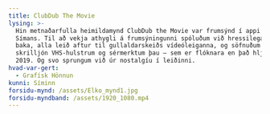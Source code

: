 ```yaml
---
title: ClubDub The Movie
lysing: >-
  Hin metnaðarfulla heimildamynd ClubDub the Movie var frumsýnd í appi Sjónvarps
  Símans. Til að vekja athygli á frumsýningunni spóluðum við hressilega til
  baka, alla leið aftur til gullaldarskeiðs vídeóleiganna, og söfnuðum saman
  skrilljón VHS-hulstrum og sérmerktum þau — sem er flóknara en það hljómar árið
  2019. Og svo sprungum við úr nostalgíu í leiðinni.
hvad-var-gert:
  - Grafísk Hönnun
kunni: Síminn
forsidu-mynd: /assets/Elko_mynd1.jpg
forsidu-myndband: /assets/1920_1080.mp4
---
```


